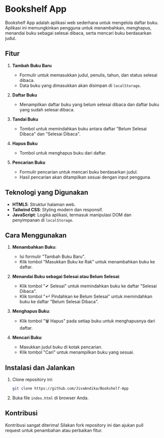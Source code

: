 # Bookshelf App

Bookshelf App adalah aplikasi web sederhana untuk mengelola daftar buku. Aplikasi ini memungkinkan pengguna untuk menambahkan, menghapus, menandai buku sebagai selesai dibaca, serta mencari buku berdasarkan judul.

## Fitur

1. **Tambah Buku Baru**
   - Formulir untuk memasukkan judul, penulis, tahun, dan status selesai dibaca.
   - Data buku yang dimasukkan akan disimpan di `localStorage`.

2. **Daftar Buku**
   - Menampilkan daftar buku yang belum selesai dibaca dan daftar buku yang sudah selesai dibaca.

3. **Tandai Buku**
   - Tombol untuk memindahkan buku antara daftar "Belum Selesai Dibaca" dan "Selesai Dibaca".

4. **Hapus Buku**
   - Tombol untuk menghapus buku dari daftar.

5. **Pencarian Buku**
   - Formulir pencarian untuk mencari buku berdasarkan judul.
   - Hasil pencarian akan ditampilkan sesuai dengan input pengguna.

## Teknologi yang Digunakan

- **HTML5**: Struktur halaman web.
- **Tailwind CSS**: Styling modern dan responsif.
- **JavaScript**: Logika aplikasi, termasuk manipulasi DOM dan penyimpanan di `localStorage`.

## Cara Menggunakan

1. **Menambahkan Buku**:
   - Isi formulir "Tambah Buku Baru".
   - Klik tombol "Masukkan Buku ke Rak" untuk menambahkan buku ke daftar.

2. **Menandai Buku sebagai Selesai atau Belum Selesai**:
   - Klik tombol "✔ Selesai" untuk memindahkan buku ke daftar "Selesai Dibaca".
   - Klik tombol "↩ Pindahkan ke Belum Selesai" untuk memindahkan buku ke daftar "Belum Selesai Dibaca".

3. **Menghapus Buku**:
   - Klik tombol "🗑 Hapus" pada setiap buku untuk menghapusnya dari daftar.

4. **Mencari Buku**:
   - Masukkan judul buku di kotak pencarian.
   - Klik tombol "Cari" untuk menampilkan buku yang sesuai.

## Instalasi dan Jalankan

1. Clone repository ini:
   ```bash
   git clone https://github.com/JivaAndika/Bookshelf-App
   ```

2. Buka file `index.html` di browser Anda.

## Kontribusi
Kontribusi sangat diterima! Silakan fork repository ini dan ajukan pull request untuk penambahan atau perbaikan fitur.


